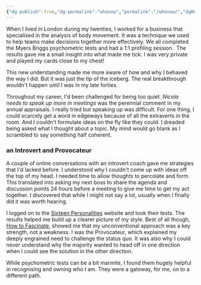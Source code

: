 ```yaml
---
{"dg-publish":true,"dg-permalink":"whonow","permalink":"/whonow/","dgHomeLink":true,"dgPassFrontmatter":false}
---
```



When I lived in London during my twenties, I worked for a business that specialised in the analysis of body movement. It was a technique we used to help teams make decisions together more effectively. We all completed the Myers Briggs psychometric tests and had a 1:1 profiling session.  The results gave me a small insight into what made me tick. I was very private and played my cards close to my chest!

This new understanding made me more aware of how and why I behaved the way I did. But it was just the tip of the iceberg. The real breakthrough wouldn't happen until I was in my late forties.

Throughout my career, I'd been challenged for being too quiet. *Nicola needs to speak up more in meetings* was the perennial comment in my annual appraisals. I really tried but speaking up was difficult. For one thing, I could scarcely get a word in edgeways because of all the extraverts in the room. And I couldn't formulate ideas on the fly like they could. I dreaded being asked what I thought about a topic. My mind would go blank as I scrambled to say something half coherent.

### an Introvert and Provocateur

A couple of online conversations with an introvert coach gave me strategies that I'd lacked before. I understood why I couldn't come up with ideas off the top of my head. I needed time to allow thoughts to percolate and form. This translated into asking my next boss to share the agenda and discussion points 24 hours before a meeting to give me time to get my act together. I discovered that while I might not say a lot, usually when I finally did it was worth hearing.

I logged on to the [Sixteen Personalities](https://www.16personalities.com/) website and took their tests. The results helped me build up a clearer picture of my style. Best of all though, [How to Fascinate](https://www.howtofascinate.com/), showed me that my unconventional approach was a key strength, not a weakness. I was the Provocateur, which explained my deeply engrained need to challenge the status quo. It was also why I could never understand why the majority wanted to head off in one direction when I could see the solution in the other direction. 

While psychometric tests can be a bit marmite, I found them hugely helpful in recognising and owning who I am. They were a gateway, for me, on to a different path.